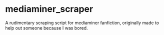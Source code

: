 # mediaminer_scraper
A rudimentary scraping script for mediaminer fanfiction, originally made to help out someone because I was bored.
